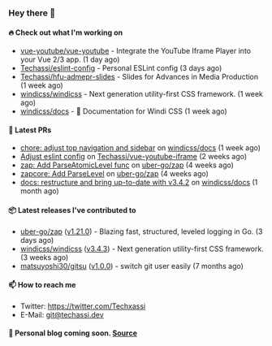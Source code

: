 ### Hey there 👋

#### 🔥 Check out what I'm working on


- [vue-youtube/vue-youtube](https://github.com/vue-youtube/vue-youtube) - Integrate the YouTube Iframe Player into your Vue 2/3 app.  (1 day ago)
- [Techassi/eslint-config](https://github.com/Techassi/eslint-config) - Personal ESLint config (3 days ago)
- [Techassi/hfu-admepr-slides](https://github.com/Techassi/hfu-admepr-slides) - Slides for Advances in Media Production (1 week ago)
- [windicss/windicss](https://github.com/windicss/windicss) - Next generation utility-first CSS framework. (1 week ago)
- [windicss/docs](https://github.com/windicss/docs) - 📖 Documentation for Windi CSS (1 week ago)

#### 🧪 Latest PRs


- [chore: adjust top navigation and sidebar](https://github.com/windicss/docs/pull/154) on [windicss/docs](https://github.com/windicss/docs) (1 week ago)
- [Adjust eslint config](https://github.com/Techassi/vue-youtube-iframe/pull/9) on [Techassi/vue-youtube-iframe](https://github.com/Techassi/vue-youtube-iframe) (2 weeks ago)
- [zap: Add ParseAtomicLevel func](https://github.com/uber-go/zap/pull/1048) on [uber-go/zap](https://github.com/uber-go/zap) (4 weeks ago)
- [zapcore: Add ParseLevel](https://github.com/uber-go/zap/pull/1047) on [uber-go/zap](https://github.com/uber-go/zap) (4 weeks ago)
- [docs: restructure and bring up-to-date with v3.4.2](https://github.com/windicss/docs/pull/149) on [windicss/docs](https://github.com/windicss/docs) (1 month ago)

#### 📦 Latest releases I've contributed to


- [uber-go/zap](https://github.com/uber-go/zap/releases/tag/v1.21.0) ([v1.21.0](https://github.com/uber-go/zap/releases/tag/v1.21.0)) - Blazing fast, structured, leveled logging in Go. (3 days ago)
- [windicss/windicss](https://github.com/windicss/windicss/releases/tag/v3.4.3) ([v3.4.3](https://github.com/windicss/windicss/releases/tag/v3.4.3)) - Next generation utility-first CSS framework. (3 weeks ago)
- [matsuyoshi30/gitsu](https://github.com/matsuyoshi30/gitsu/releases/tag/v1.0.0) ([v1.0.0](https://github.com/matsuyoshi30/gitsu/releases/tag/v1.0.0)) - switch git user easily (7 months ago)

#### 📫 How to reach me

- Twitter: https://twitter.com/Techxassi
- E-Mail: git@techassi.dev

#### 📃 Personal blog coming soon. [Source](https://github.com/Techassi/blog)
